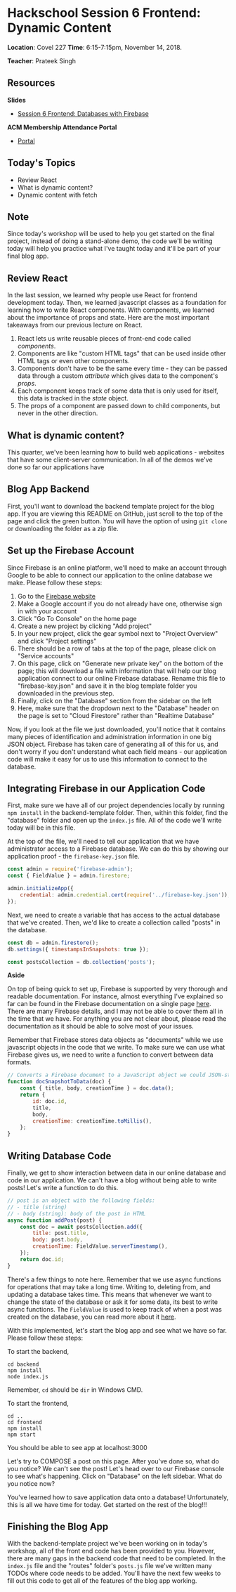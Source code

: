 # Hackschool Session 6 Frontend: Dynamic Content
**Location**: Covel 227
**Time**: 6:15-7:15pm, November 14, 2018.

**Teacher**: Prateek Singh

## Resources

**Slides**
* [Session 6 Frontend: Databases with Firebase](https://docs.google.com/presentation/d/1izU_-yczSm9IJa__8trmClNN0UMSajW-uA4f5kgO37E/edit?usp=sharing)

**ACM Membership Attendance Portal**
* [Portal](https://members.uclaacm.com/login)

## Today's Topics

* Review React
* What is dynamic content?
* Dynamic content with fetch

## Note

Since today's workshop will be used to help you get started on the final project, instead of doing a stand-alone demo, the code we'll be writing today will help you practice what I've taught today and it'll be part of your final blog app.

## Review React

In the last session, we learned why people use React for frontend development today. Then, we learned javascript classes as a foundation for learning how to write React components. With components, we learned about the importance of props and state. Here are the most important takeaways from our previous lecture on React.

1. React lets us write reusable pieces of front-end code called *components*.
2. Components are like "custom HTML tags" that can be used inside other HTML tags or even other components.
3. Components don't have to be the same every time - they can be passed data through a custom *attribute* which gives data to the component's *props*.
4. Each component keeps track of some data that is only used for itself, this data is tracked in the *state* object.
5. The props of a component are passed down to child components, but never in the other direction.

## What is dynamic content?

This quarter, we've been learning how to build web applications - websites that have some client-server communication. In all of the demos we've done so far our applications have

## 




## Blog App Backend

First, you'll want to download the backend template project for the blog app. If you are viewing this README on GitHub, just scroll to the top of the page and click the green button. You will have the option of using `git clone` or downloading the folder as a zip file.

## Set up the Firebase Account

Since Firebase is an online platform, we'll need to make an account through Google to be able to connect our application to the online database we make. Please follow these steps:

1. Go to the [Firebase website](firebase.google.com)
2. Make a Google account if you do not already have one, otherwise sign in with your account
3. Click "Go To Console" on the home page
4. Create a new project by clicking "Add project"
5. In your new project, click the gear symbol next to "Project Overview" and click "Project settings"
6. There should be a row of tabs at the top of the page, please click on "Service accounts"
7. On this page, click on "Generate new private key" on the bottom of the page; this will download a file with information that will help our blog application connect to our online Firebase database. Rename this file to "firebase-key.json" and save it in the blog template folder you downloaded in the previous step.
8. Finally, click on the "Database" section from the sidebar on the left
9. Here, make sure that the dropdown next to the "Database" header on the page is set to "Cloud Firestore" rather than "Realtime Database"

Now, if you look at the file we just downloaded, you'll notice that it contains many pieces of identification and administration information in one big JSON object. Firebase has taken care of generating all of this for us, and don't worry if you don't understand what each field means - our application code will make it easy for us to use this information to connect to the database.

## Integrating Firebase in our Application Code

First, make sure we have all of our project dependencies locally by running `npm install` in the backend-template folder. Then, within this folder, find the "database" folder and open up the `index.js` file. All of the code we'll write today will be in this file.

At the top of the file, we'll need to tell our application that we have administrator access to a Firebase database. We can do this by showing our application proof - the `firebase-key.json` file.

```javascript
const admin = require('firebase-admin');
const { FieldValue } = admin.firestore;

admin.initializeApp({
	credential: admin.credential.cert(require('../firebase-key.json')),
});
```
Next, we need to create a variable that has access to the actual database that we've created. Then, we'd like to create a collection called "posts" in the database.

``` javascript
const db = admin.firestore();
db.settings({ timestampsInSnapshots: true });

const postsCollection = db.collection('posts');
```

**Aside**

On top of being quick to set up, Firebase is supported by very thorough and readable documentation. For instance, almost everything I've explained so far can be found in the Firebase documentation on a single page [here](https://firebase.google.com/docs/admin/setup). There are many Firebase details, and I may not be able to cover them all in the time that we have. For anything you are not clear about, please read the documentation as it should be able to solve most of your issues.

Remember that Firebase stores data objects as "documents" while we use javascript objects in the code that we write. To make sure we can use what Firebase gives us, we need to write a function to convert between data formats.

``` javascript
// Converts a Firebase document to a JavaScript object we could JSON-stringify.
function docSnapshotToData(doc) {
	const { title, body, creationTime } = doc.data();
	return {
		id: doc.id,
		title,
		body,
		creationTime: creationTime.toMillis(),
	};
}
```

## Writing Database Code

Finally, we get to show interaction between data in our online database and code in our application. We can't have a blog without being able to write posts! Let's write a function to do this.

``` javascript
// post is an object with the following fields:
// - title (string)
// - body (string): body of the post in HTML
async function addPost(post) {
	const doc = await postsCollection.add({
		title: post.title,
		body: post.body,
		creationTime: FieldValue.serverTimestamp(),
	});
	return doc.id;
}
```
There's a few things to note here. Remember that we use async functions for operations that may take a long time. Writing to, deleting from, and updating a database takes time. This means that whenever we want to change the state of the database or ask it for some data, its best to write async functions. The `FieldValue` is used to keep track of when a post was created on the database, you can read more about it [here](https://firebase.google.com/docs/reference/js/firebase.firestore.FieldValue).

With this implemented, let's start the blog app and see what we have so far. Please follow these steps:

To start the backend,

```shell
cd backend
npm install
node index.js
```
Remember, `cd` should be `dir` in Windows CMD.

To start the frontend,
```shell
cd ..
cd frontend
npm install
npm start
```

You should be able to see app at localhost:3000

Let's try to COMPOSE a post on this page. After you've done so, what do you notice? We can't see the post! Let's head over to our Firebase console to see what's happening. Click on "Database" on the left sidebar. What do you notice now?

You've learned how to save application data onto a database! Unfortunately, this is all we have time for today. Get started on the rest of the blog!!!

## Finishing the Blog App

With the backend-template project we've been working on in today's workshop, all of the front end code has been provided to you. However, there are many gaps in the backend code that need to be completed. In the `index.js` file and the "routes" folder's `posts.js` file we've written many TODOs where code needs to be added. You'll have the next few weeks to fill out this code to get all of the features of the blog app working.
